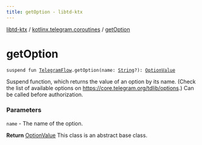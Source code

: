 ```yaml
---
title: getOption - libtd-ktx
---
```


[libtd-ktx](../index.html) / [kotlinx.telegram.coroutines](index.html) / [getOption](./get-option.html)

# getOption

`suspend fun `[`TelegramFlow`](../kotlinx.telegram.core/-telegram-flow/index.html)`.getOption(name: `[`String`](https://kotlinlang.org/api/latest/jvm/stdlib/kotlin/-string/index.html)`?): `[`OptionValue`](https://tdlibx.github.io/td/docs/org/drinkless/td/libcore/telegram/TdApi/OptionValue.html)

Suspend function, which returns the value of an option by its name. (Check the list of available
options on https://core.telegram.org/tdlib/options.) Can be called before authorization.

### Parameters

`name` - The name of the option.

**Return**
[OptionValue](https://tdlibx.github.io/td/docs/org/drinkless/td/libcore/telegram/TdApi/OptionValue.html) This class is an abstract base class.

